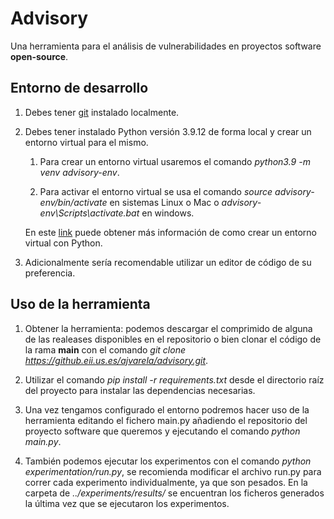 # Advisory
Una herramienta para el análisis de vulnerabilidades en proyectos software **open-source**.

## Entorno de desarrollo
1. Debes tener [git](https://git-scm.com/) instalado localmente. 

2. Debes tener instalado Python versión 3.9.12 de forma local y crear un entorno virtual para el mismo.

    1. Para crear un entorno virtual usaremos el comando *python3.9 -m venv advisory-env*.

    2. Para activar el entorno virtual se usa el comando *source advisory-env/bin/activate* en sistemas Linux o Mac o *advisory-env\Scripts\activate.bat* en windows.

    En este [link](https://docs.python.org/3/library/venv.html) puede obtener más información de como crear un entorno virtual con Python.

4. Adicionalmente sería recomendable utilizar un editor de código de su preferencia.

## Uso de la herramienta
1. Obtener la herramienta: podemos descargar el comprimido de alguna de las realeases disponibles en el repositorio o bien clonar el código de la rama **main** con el comando *git clone https://github.eii.us.es/ajvarela/advisory.git*.

2. Utilizar el comando *pip install -r requirements.txt* desde el directorio raíz del proyecto para instalar las dependencias necesarias.

3. Una vez tengamos configurado el entorno podremos hacer uso de la herramienta editando el fichero main.py añadiendo el repositorio del proyecto software que queremos y ejecutando el comando *python main.py*.

4. También podemos ejecutar los experimentos con el comando *python experimentation/run.py*, se recomienda modificar el archivo run.py para correr cada experimento individualmente, ya que son pesados. En la carpeta de *../experiments/results/* se encuentran los ficheros generados la última vez que se ejecutaron los experimentos.
